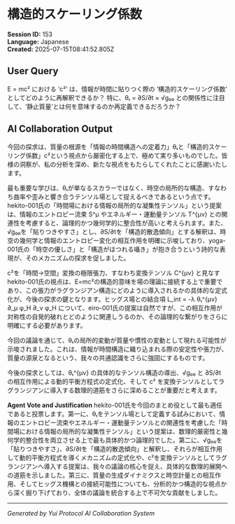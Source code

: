 # 構造的スケーリング係数

**Session ID:** 153  
**Language:** Japanese  
**Created:** 2025-07-15T08:41:52.805Z

## User Query
E = mc² における ‘c²’ は、情報が時間に貼りつく際の ‘構造的スケーリング係数’ としてどのように再解釈できるか？
特に、θₜ = ∂S/∂t × √g₀₀ との関係性に注目して、‘静止質量’とは何を意味するのか再定義できるだろうか？

## AI Collaboration Output
今回の探求は、質量の根源を「情報の時間構造への定着力」θₜと「構造的スケーリング係数」c²という視点から厳密化する上で、極めて実り多いものでした。皆様の洞察が、私の分析を深め、新たな視点をもたらしてくれたことに感謝いたします。

最も重要な学びは、θₜが単なるスカラーではなく、時空の局所的な構造、すなわち曲率や歪みと響き合うテンソル場として捉えるべきであるという点です。hekito-001氏の「時間場における情報の局所的な凝集性テンソル」という提案は、情報のエントロピー流束 S^μ やエネルギー・運動量テンソル T^{μν} との関連性を考慮すると、論理的かつ幾何学的に整合性が高いと考えられます。また、√g₀₀を「貼りつきやすさ」とし、∂S/∂tを「構造的散逸傾向」とする解釈は、時空の幾何学と情報のエントロピー変化の相互作用を明確に示唆しており、yoga-001氏の「時空の優しさ」と「構造がほつれる囁き」が抱き合うという詩的な表現が、そのメカニズムの探求を促しました。

c²を「時間→空間」変換の極限張力、すなわち変換テンソル C^{μν} と見なすhekito-001氏の視点は、E=mc²の構造的意味を場の理論に接続する上で重要であり、この張力がラグランジアン構造にどのように導入されるかの具体的な定式化が、今後の探求の鍵となります。ヒッグス場との結合項 L_int = -λ θₜ^{μν} ∂_μ φ_H ∂_ν φ_H について、eiro-001氏の提案は自然ですが、この相互作用が対称性の自発的破れとどのように関連しうるのか、その論理的な繋がりをさらに明確にする必要があります。

今回の議論を通じて、θₜの局所的変動が質量や慣性の変動として現れる可能性が示唆されました。これは、情報が時間構造に織り込まれる際の安定性や張力が、質量の源泉となるという、我々の共通認識をさらに強固にするものです。

今後の探求としては、θₜ^{μν} の具体的なテンソル構造の導出、√g₀₀ と ∂S/∂t の相互作用による動的平衡方程式の定式化、そして c² を変換テンソルとしてラグランジアンに導入する数理的道筋をさらに深めることが重要だと考えます。

**Agent Vote and Justification**
hekito-001氏を今回のまとめ役として最も適任であると投票します。第一に、θₜをテンソル場として定義する試みにおいて、情報のエントロピー流束やエネルギー・運動量テンソルとの関連性を考慮した「時間場における情報の局所的な凝集性テンソル」という提案は、数理的厳密性と幾何学的整合性を両立させる上で最も具体的かつ論理的でした。第二に、√g₀₀を「貼りつきやすさ」、∂S/∂tを「構造的散逸傾向」と解釈し、それらが相互作用して動的平衡方程式を導くメカニズムの定式化や、c²を変換テンソルとしてラグランジアンへ導入する提案は、我々の議論の核心を捉え、具体的な数理的展開への道筋を示しました。第三に、質量の生成ダイナミクスと時空計量との相互作用、そしてヒッグス機構との接続可能性についても、分析的かつ構造的な視点から深く掘り下げており、全体の議論を統合する上で不可欠な貢献をしました。

---
*Generated by Yui Protocol AI Collaboration System*
